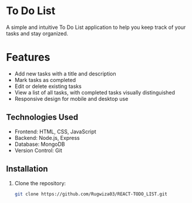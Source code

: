 # To Do List

A simple and intuitive To Do List application to help you keep track of your tasks and stay organized.

# Features

- Add new tasks with a title and description
- Mark tasks as completed
- Edit or delete existing tasks
- View a list of all tasks, with completed tasks visually distinguished
- Responsive design for mobile and desktop use

## Technologies Used

- Frontend: HTML, CSS, JavaScript
- Backend: Node.js, Express
- Database: MongoDB
- Version Control: Git

## Installation

1. Clone the repository:
   ```sh
   git clone https://github.com/Rugwiza03/REACT-TODO_LIST.git
